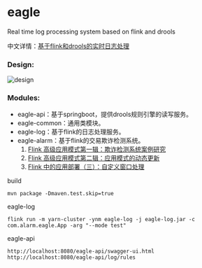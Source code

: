 # eagle
Real time log processing system based on flink and drools 

中文详情：[基于flink和drools的实时日志处理](https://www.cnblogs.com/luxiaoxun/p/13197981.html)

### Design:
![design](https://github.com/luxiaoxun/eagle/blob/master/picture/eagle-design.png)

### Modules:
* eagle-api：基于springboot，提供drools规则引擎的读写服务。
* eagle-common：通用类模块。
* eagle-log：基于flink的日志处理服务。
* eagle-alarm：基于flink的交易欺诈检测系统。 
    1. [Flink 高级应用模式第一辑：欺诈检测系统案例研究](https://www.infoq.cn/article/dR1m9FfB1gEtvggKvlVX)
    2. [Flink 高级应用模式第二辑：应用模式的动态更新](https://www.infoq.cn/article/KFT2f79afVkNfIy6MRGg)
    3. [Flink 中的应用部署（三）：自定义窗口处理](https://www.infoq.cn/article/3Xiw36wSyK6J9G40jA9F)

build
```
mvn package -Dmaven.test.skip=true
```

eagle-log
```
flink run -m yarn-cluster -ynm eagle-log -j eagle-log.jar -c com.alarm.eagle.App -arg "--mode test" 
```

eagle-api
```
http://localhost:8080/eagle-api/swagger-ui.html
http://localhost:8080/eagle-api/log/rules
```
